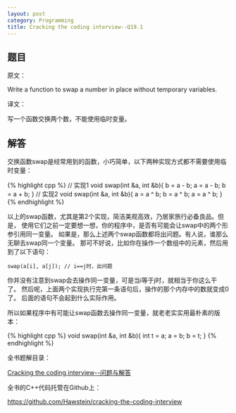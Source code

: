 ```yaml
---
layout: post
category: Programming
title: Cracking the coding interview--Q19.1
---
```


## 题目

原文：

Write a function to swap a number in place without temporary variables.

译文：

写一个函数交换两个数，不能使用临时变量。

## 解答

交换函数swap是经常用到的函数，小巧简单，以下两种实现方式都不需要使用临时变量：

{% highlight cpp %}
// 实现1
void swap(int &a, int &b){
    b = a - b;
    a = a - b;
    b = a + b;
}
// 实现2
void swap(int &a, int &b){
    a = a ^ b;
    b = a ^ b;
    a = a ^ b;
}
{% endhighlight %}

以上的swap函数，尤其是第2个实现，简洁美观高效，乃居家旅行必备良品。但是，
使用它们之前一定要想一想，你的程序中，是否有可能会让swap中的两个形参引用同一变量。
如果是，那么上述两个swap函数都将出问题。有人说，谁那么无聊去swap同一个变量。
那可不好说，比如你在操作一个数组中的元素，然后用到了以下语句：

	swap(a[i], a[j]); // i==j时，出问题
	
你并没有注意到swap会去操作同一变量，可是当i等于j时，就相当于你这么干了。
然后呢，上面两个实现执行完第一条语句后，操作的那个内存中的数就变成0了。
后面的语句不会起到什么实际作用。

所以如果程序中有可能让swap函数去操作同一变量，就老老实实用最朴素的版本：

{% highlight cpp %}
void swap(int &a, int &b){
    int t = a;
    a = b;
    b = t;
}
{% endhighlight %}


全书题解目录：

[Cracking the coding interview--问题与解答](/posts/ctci-solutions-contents.html)

全书的C++代码托管在Github上：

<https://github.com/Hawstein/cracking-the-coding-interview>
